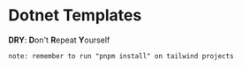 # Dotnet Templates

**DRY**: **D**on't **R**epeat **Y**ourself

```
note: remember to run "pnpm install" on tailwind projects
```
